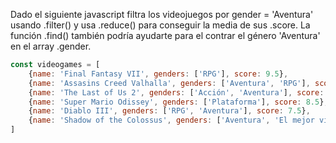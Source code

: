 Dado el siguiente javascript filtra los videojuegos por gender = 'Aventura' usando .filter() y usa .reduce() para conseguir la media de sus .score. La función .find() también podría ayudarte para el contrar el género 'Aventura' en el array .gender.

```js
const videogames = [
    {name: 'Final Fantasy VII', genders: ['RPG'], score: 9.5},
    {name: 'Assasins Creed Valhalla', genders: ['Aventura', 'RPG'], score: 4.5},
    {name: 'The Last of Us 2', genders: ['Acción', 'Aventura'], score: 9.8},
    {name: 'Super Mario Odissey', genders: ['Plataforma'], score: 8.5},
    {name: 'Diablo III', genders: ['RPG', 'Aventura'], score: 7.5},
    {name: 'Shadow of the Colossus', genders: ['Aventura', 'El mejor videojuego'], score: 10},
]
